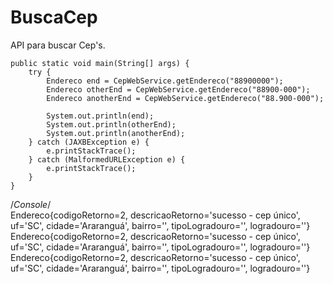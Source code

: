 # BuscaCep
API para buscar Cep's.



    public static void main(String[] args) {
        try {
            Endereco end = CepWebService.getEndereco("88900000");
            Endereco otherEnd = CepWebService.getEndereco("88900-000");
            Endereco anotherEnd = CepWebService.getEndereco("88.900-000");

            System.out.println(end);
            System.out.println(otherEnd);
            System.out.println(anotherEnd);
        } catch (JAXBException e) {
            e.printStackTrace();
        } catch (MalformedURLException e) {
            e.printStackTrace();
        }
    }


/*Console*/<br>
Endereco{codigoRetorno=2, descricaoRetorno='sucesso - cep único', uf='SC', cidade='Araranguá', bairro='', tipoLogradouro='', logradouro=''}
Endereco{codigoRetorno=2, descricaoRetorno='sucesso - cep único', uf='SC', cidade='Araranguá', bairro='', tipoLogradouro='', logradouro=''}
Endereco{codigoRetorno=2, descricaoRetorno='sucesso - cep único', uf='SC', cidade='Araranguá', bairro='', tipoLogradouro='', logradouro=''}

